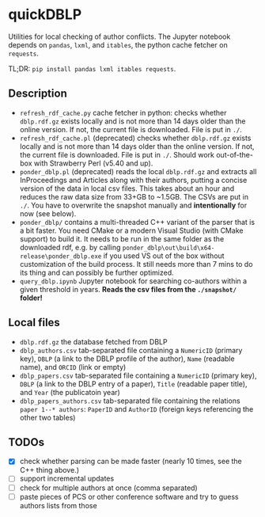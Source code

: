 # quickDBLP

Utilities for local checking of author conflicts. The Jupyter notebook depends on `pandas`, `lxml`, and `itables`, the python cache fetcher on `requests`.

TL;DR: `pip install pandas lxml itables requests`.

## Description

- `refresh_rdf_cache.py` cache fetcher in python: checks whether `dblp.rdf.gz` exists locally and is not more than 14 days older than the online version. If not, the current file is downloaded. File is put in `./`.
- `refresh_rdf_cache.pl` (deprecated) checks whether `dblp.rdf.gz` exists locally and is not more than 14 days older than the online version. If not, the current file is downloaded. File is put in `./`. Should work out-of-the-box with Strawberry Perl (v5.40 and up).
- `ponder_dblp.pl` (deprecated) reads the local `dblp.rdf.gz` and extracts all InProceedings and Articles along with their authors, putting a concise version of the data in local csv files. This takes about an hour and reduces the raw data size from 33+GB to ~1.5GB. The CSVs are put in `./`. You have to overwrite the snapshot manually and **intentionally** for now (see below).
- `ponder_dblp/` contains a multi-threaded C++ variant of the parser that is a bit faster. You need CMake or a modern Visual Studio (with CMake support) to build it. It needs to be run in the same folder as the downloaded rdf, e.g. by calling `ponder_dblp\out\build\x64-release\ponder_dblp.exe` if you used VS out of the box without customization of the build process. It still needs more than 7 mins to do its thing and can possibly be further optimized.
- `query_dblp.ipynb` Jupyter notebook for searching co-authors within a given threshold in years. **Reads the csv files from the `./snapshot/` folder!**


## Local files
- `dblp.rdf.gz` the database fetched from DBLP
- `dblp_authors.csv` tab-separated file containing a `NumericID` (primary key), `DBLP` (a link to the DBLP profile of the author), `Name` (readable name), and `ORCID` (link or empty)
- `dblp_papers.csv` tab-separated file containing a `NumericID` (primary key), `DBLP` (a link to the DBLP entry of a paper), `Title` (readable paper title), and `Year` (the publicatoin year)
- `dblp_papers_authors.csv` tab-separated file containing the relations `paper 1--* authors`: `PaperID` and `AuthorID` (foreign keys referencing the other two tables)

## TODOs

- [x] check whether parsing can be made faster (nearly 10 times, see the C++ thing above.)
- [ ] support incremental updates
- [ ] check for multiple authors at once (comma separated)
- [ ] paste pieces of PCS or other conference software and try to guess authors lists from those